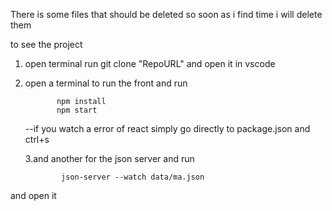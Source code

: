There is some files that should be deleted so soon as i find time i will delete them 

to see the project 

1. open terminal run git clone "RepoURL" and open it in vscode 

2. open a terminal to run the front  and run 

              npm install  
              npm start 

   --if you watch a error of react simply go directly to package.json and ctrl+s 

     3.and another for the json server and run 

               json-server --watch data/ma.json 

and open it 



